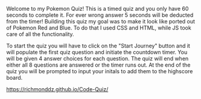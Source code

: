 Welcome to my Pokemon Quiz! This is a timed quiz and you only have 60 seconds to complete it. For ever wrong answer 5 seconds will be deducted from the timer! Building this quiz my goal was to make it look like ported out of Pokemon Red and Blue. To do that I used CSS and HTML, while JS took care of all the functionality.

To start the quiz you will have to click on the "Start Journey" button and it will populate the first quiz question and initiate the countdown timer. You will be given 4 answer choices for each question. The quiz will end when either all 8 questions are answered or the timer runs out. At the end of the quiz you will be prompted to input your initals to add them to the highscore board.

https://richmonddz.github.io/Code-Quiz/
